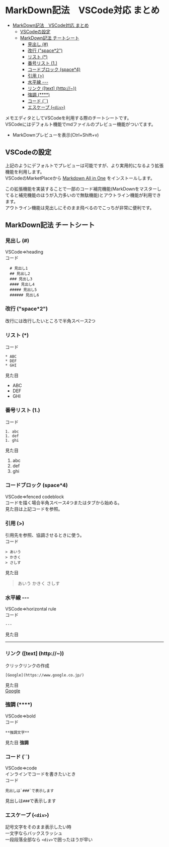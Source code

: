 # MarkDown記法　VSCode対応 まとめ
<!-- TOC -->

- [MarkDown記法　VSCode対応 まとめ](#markdown%E8%A8%98%E6%B3%95-vscode%E5%AF%BE%E5%BF%9C-%E3%81%BE%E3%81%A8%E3%82%81)
    - [VSCodeの設定](#vscode%E3%81%AE%E8%A8%AD%E5%AE%9A)
    - [MarkDown記法 チートシート](#markdown%E8%A8%98%E6%B3%95-%E3%83%81%E3%83%BC%E3%83%88%E3%82%B7%E3%83%BC%E3%83%88)
        - [見出し (#)](#%E8%A6%8B%E5%87%BA%E3%81%97)
        - [改行 ("space*2")](#%E6%94%B9%E8%A1%8C-space2)
        - [リスト (*)](#%E3%83%AA%E3%82%B9%E3%83%88)
        - [番号リスト (1.)](#%E7%95%AA%E5%8F%B7%E3%83%AA%E3%82%B9%E3%83%88-1)
        - [コードブロック (space*4)](#%E3%82%B3%E3%83%BC%E3%83%89%E3%83%96%E3%83%AD%E3%83%83%E3%82%AF-space4)
        - [引用 (>)](#%E5%BC%95%E7%94%A8)
        - [水平線 ---](#%E6%B0%B4%E5%B9%B3%E7%B7%9A)
        - [リンク ([text] (http://~))](#%E3%83%AA%E3%83%B3%E3%82%AF-text-http)
        - [強調 (****)](#%E5%BC%B7%E8%AA%BF)
        - [コード (``)](#%E3%82%B3%E3%83%BC%E3%83%89)
        - [エスケープ (`<div>`)](#%E3%82%A8%E3%82%B9%E3%82%B1%E3%83%BC%E3%83%97-div)

<!-- /TOC -->
メモエディタとしてVSCodeを利用する際のチートシートです。  
VSCodeにはデフォルト機能でmdファイルのプレビュー機能がついてます。  
* MarkDownプレビューを表示(Ctrl+Shift+v)  

## VSCodeの設定
上記のようにデフォルトでプレビューは可能ですが、より実用的になるよう拡張機能を利用します。  
VSCodeのMarketPlaceから [Markdown All in One](https://marketplace.visualstudio.com/items?itemName=yzhang.markdown-all-in-one) をインストールします。  
  
この拡張機能を実装することで一部のコード補完機能(MarkDownをマスターしてると補完機能のほうが入力多いので無駄機能)とアウトライン機能が利用できます。  
アウトライン機能は見出しにそのまま飛べるのでこっちが非常に便利です。

## MarkDown記法 チートシート
### 見出し (#)
VSCode=>heading  
コード 
  
      # 見出し1
      ## 見出し2
      ### 見出し3
      #### 見出し4
      ##### 見出し5
      ###### 見出し6
### 改行 ("space*2")
改行には改行したいところで半角スペース2つ
### リスト (*)
コード

    * ABC
    * DEF
    * GHI
見た目
* ABC
* DEF
* GHI

### 番号リスト (1.)
コード  

    1. abc
    1. def
    1. ghi
見た目
1. abc
1. def
1. ghi  
### コードブロック (space*4)
VSCode=>fenced codeblock  
コードを描く場合半角スペース4つまたはタブから始める。  
見た目は上記コードを参照。
### 引用 (>)
引用先を参照、協調させるときに使う。  
コード

    > あいう
    > かきく
    > さしす
見た目
> あいう
> かきく
> さしす
### 水平線 ---
VSCode=>horizontal rule  
コード

    ---
見た目

---
### リンク ([text] (http://~))  
クリックリンクの作成

    [Google](https://www.google.co.jp/)
見た目    
[Google](https://www.google.co.jp/)
### 強調 (****)
VSCode=>bold  
コード

    **強調文字**
見た目
**強調**
### コード (``)
VSCode=>code  
インラインでコードを書きたいとき  
コード  

    見出しは`###`で表示します
見出しは`###`で表示します
### エスケープ (`<div>`)
記号文字をそのまま表示したい時  
一文字ならバックスラッシュ  
一段段落全部なら `<div>`で囲ったほうが早い

